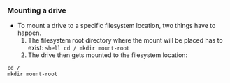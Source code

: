 ### Mounting a drive
- To mount a drive to a specific filesystem location, two things have to happen. 
	1. The filesystem root directory where the mount will be placed has to exist:
	       ```shell
	       cd /
	       mkdir mount-root 
	       ```
	2. The drive then gets mounted to the filesystem location:
```shell
cd /
mkdir mount-root
```